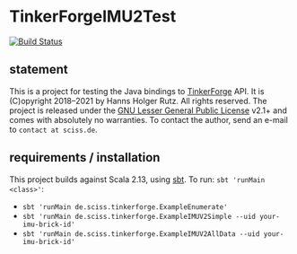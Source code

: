 # TinkerForgeIMU2Test

[![Build Status](https://github.com/Sciss/TinkerForgeIMU2Test/workflows/Scala%20CI/badge.svg?branch=main)](https://github.com/Sciss/TinkerForgeIMU2Test/actions?query=workflow%3A%22Scala+CI%22)

## statement

This is a project for testing the Java bindings to [TinkerForge](https://www.tinkerforge.com) API.
It is (C)opyright 2018–2021 by Hanns Holger Rutz. All rights reserved. The project is released under 
the [GNU Lesser General Public License](https://raw.github.com/Sciss/TinkerForgeIMU2Test/main/LICENSE) v2.1+ and
comes with absolutely no warranties. To contact the author, send an e-mail to `contact at sciss.de`.

## requirements / installation

This project builds against Scala 2.13, using [sbt](http://www.scala-sbt.org/). To run: `sbt 'runMain <class>'`:

- `sbt 'runMain de.sciss.tinkerforge.ExampleEnumerate'`
- `sbt 'runMain de.sciss.tinkerforge.ExampleIMUV2Simple --uid your-imu-brick-id'`
- `sbt 'runMain de.sciss.tinkerforge.ExampleIMUV2AllData --uid your-imu-brick-id'`
